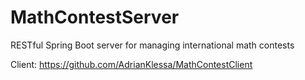 # MathContestServer
RESTful Spring Boot server for managing international math contests

Client: https://github.com/AdrianKlessa/MathContestClient
